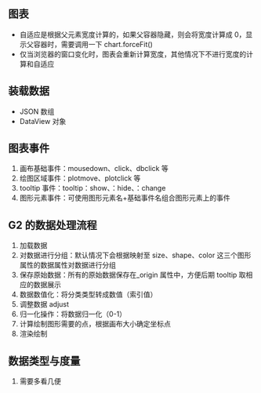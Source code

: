 ## 图表

- 自适应是根据父元素宽度计算的，如果父容器隐藏，则会将宽度计算成 0，显示父容器时，需要调用一下 chart.forceFit()
- 仅当浏览器的窗口变化时，图表会重新计算宽度，其他情况下不进行宽度的计算和自适应

## 装载数据

- JSON 数组
- DataView 对象

## 图表事件

1. 画布基础事件：mousedown、click、dbclick 等
2. 绘图区域事件：plotmove、plotclick 等
3. tooltip 事件：tooltip：show、：hide、：change
4. 图形元素事件：可使用图形元素名+基础事件名组合图形元素上的事件

## G2 的数据处理流程

1. 加载数据
2. 对数据进行分组：默认情况下会根据映射至 size、shape、color 这三个图形属性的数据属性对数据进行分组
3. 保存原始数据：所有的原始数据保存在\_origin 属性中，方便后期 tooltip 取相应的数据展示
4. 数据数值化：将分类类型转成数值（索引值）
5. 调整数据 adjust
6. 归一化操作：将数据归一化（0-1）
7. 计算绘制图形需要的点，根据画布大小确定坐标点
8. 渲染绘制

## 数据类型与度量

1. 需要多看几便

